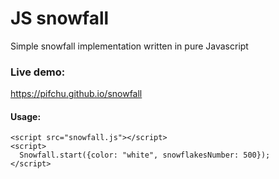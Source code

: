 # JS snowfall
Simple snowfall implementation written in pure Javascript
### Live demo: 
https://pifchu.github.io/snowfall
#### Usage:
```
<script src="snowfall.js"></script>
<script>
  Snowfall.start({color: "white", snowflakesNumber: 500});
</script>
```